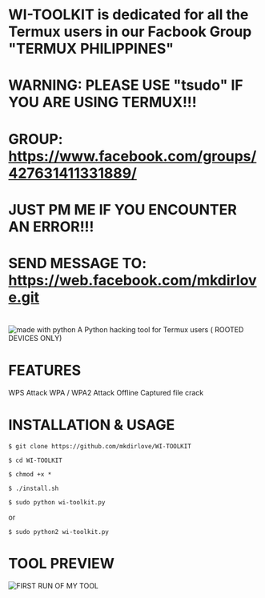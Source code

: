 # WI-TOOLKIT is dedicated for all the Termux users in our Facbook Group "TERMUX PHILIPPINES"
# WARNING: PLEASE USE "tsudo" IF YOU ARE USING TERMUX!!!
# GROUP: https://www.facebook.com/groups/427631411331889/
#
# JUST PM ME IF YOU ENCOUNTER AN ERROR!!!
# SEND MESSAGE TO: https://web.facebook.com/mkdirlove.git
#
<img src="https://img.shields.io/badge/made%20with-python-blue.svg?style=flat-square" alt="made with python">
A Python hacking tool for Termux users ( ROOTED DEVICES ONLY)

# FEATURES

WPS Attack
WPA / WPA2 Attack
Offline Captured file crack

# INSTALLATION & USAGE

`$ git clone https://github.com/mkdirlove/WI-TOOLKIT`

`$ cd WI-TOOLKIT`

`$ chmod +x *`

`$ ./install.sh`

`$ sudo python wi-toolkit.py`

or

`$ sudo python2 wi-toolkit.py`


# TOOL PREVIEW
![FIRST RUN OF MY TOOL](https://github.com/mkdirlove/WI-TOOLKIT/blob/master/1.png)
